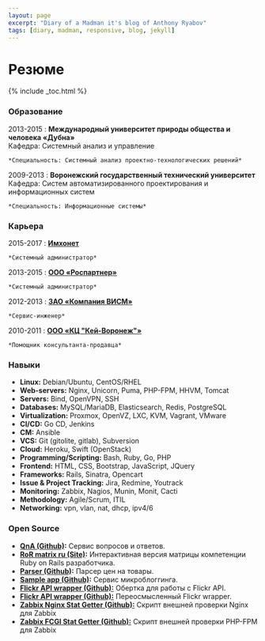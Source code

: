 ```yaml
---
layout: page
excerpt: "Diary of a Madman it's blog of Anthony Ryabov"
tags: [diary, madman, responsive, blog, jekyll]
---
```


# Резюме

{% include _toc.html %}

### Образование

2013-2015
:   **Международный университет природы общества и человека «Дубна»**<br>
    Кафедра: Системный анализ и управление

    *Специальность: Системный анализ проектно-технологических решений*

2009-2013
:   **Воронежский государственный технический университет**<br>
    Кафедра: Систем автоматизированного проектирования и информационных систем<br>

    *Специальность: Информационные системы*

### Карьера

2015-2017
:   <a href="http://imhonet.ru/" target="_blank">**Имхонет**</a>

    *Системный администратор*

2013-2015
:   <a href="http://rospartner.ru/" target="_blank">**ООО «Роспартнер»**</a>

    *Системный администратор*

2012-2013
:   <a href="http://vism.ru/" target="_blank">**ЗАО «Компания ВИСМ»**</a>

    *Сервис-инженер*

2010-2011
:   <a href="http://key.ru/" target="_blank">**ООО «КЦ "Кей-Воронеж"»**</a>

    *Помощник консультанта-продавца*

### Навыки

* **Linux:** Debian/Ubuntu, CentOS/RHEL
* **Web-servers:** Nginx, Unicorn, Puma, PHP-FPM, HHVM, Tomcat
* **Servers:** Bind, OpenVPN, SSH
* **Databases:** MySQL/MariaDB, Elasticsearch, Redis, PostgreSQL
* **Virtualization:** Proxmox, OpenVZ, LXC, KVM, Vagrant, VMware
* **CI/CD:** Go CD, Jenkins
* **CM:** Ansible
* **VCS:** Git (gitolite, gitlab), Subversion
* **Cloud:** Heroku, Swift (OpenStack)
* **Programming/Scripting:** Bash, Ruby, Go, PHP
* **Frontend:** HTML, CSS, Bootstrap, JavaScript, JQuery
* **Frameworks:** Rails, Sinatra, Opencart
* **Issue & Project Tracking:** Jira, Redmine, Youtrack
* **Monitoring:** Zabbix, Nagios, Munin, Monit, Cacti
* **Methodology:** Agile/Scrum, ITIL
* **Networking:** vpn, vlan, nat, dhcp, ipv4/6

### Open Source

* **<a href="https://github.com/tonymadbrain/qna" target="_blank">QnA (Github)</a>:** Сервис вопросов и ответов.
* **<a href="http://doam.ru/rormatrix/" target="_blank">RoR matrix ru (Site)</a>:** Интерактивная версия матрицы компетенции Ruby on Rails разработчика.
* **<a href="https://github.com/tonymadbrain/parser" target="_blank">Parser (Github)</a>:** Парсер цен на товары.
* **<a href="https://github.com/tonymadbrain/sample_app" target="_blank">Sample app (Github)</a>:** Сервис микроблоггинга.
* **<a href="https://github.com/tonymadbrain/flickr_api" target="_blank">Flickr API wrapper (Github):</a>** Обертка для работы с Flickr API.
* **<a href="https://github.com/tonymadbrain/flickr_wrap" target="_blank">Flickr API wrapper (Github):</a>** Переосмысленный Flickr wrapper.
* **<a href="https://github.com/tonymadbrain/nginx_stat_getter" target="_blank">Zabbix Nginx Stat Getter (Github):</a>** Скрипт внешней проверки Nginx для Zabbix
* **<a href="https://github.com/tonymadbrain/fcgi_stat_getter" target="_blank">Zabbix FCGI Stat Getter (Github):</a>** Скрипт внешней проверки PHP-FPM для Zabbix
